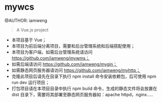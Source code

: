 # mywcs
@AUTHOR: iamweng
> A Vue.js project

- 本项目基于 Vue；
- 本项目为前后端分离项目，需要和后台管理系统和后端搭配使用；
- 本项目为客户端，如需后台管理系统请访问 https://github.com/iamweng/mywms；
- 如需后端请访问 https://github.com/iamweng/mygin；
- 如需静态网页服务器请访问 https://github.com/iamweng/myhttp；
- 克隆此项目后请先在目录下执行 npm install 命令安装依赖包，后可使用 npm run dev 运行项目；
- 打包项目请在本项目目录中执行 npm build 命令，生成的静态文件将会放置在 dist 目录下，需要将其部署至静态网页服务器如：apache httpd，nginx.....
